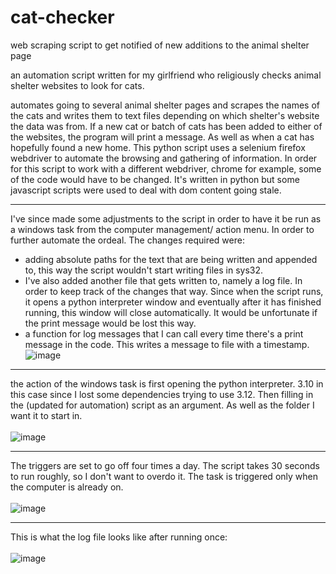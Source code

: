 # cat-checker
web scraping script to get notified of new additions to the animal shelter page


an automation script written for my girlfriend who religiously checks animal shelter websites to look for cats.

automates going to several animal shelter pages and scrapes the names of the cats and writes them to text files depending on which shelter's website the data was from. If a new cat or batch of cats has been added to either of the websites, the program will print a message. As well as when a cat has hopefully found a new home. 
This python script uses a selenium firefox webdriver to automate the browsing and gathering of information. In order for this script to work with a different webdriver, chrome for example, some of the code would have to be changed. It's written in python but some javascript scripts were used to deal with dom content going stale.

<hr>

I've since made some adjustments to the script in order to have it be run as a windows task from the computer management/ action menu. In order to further automate the ordeal. The changes required were:
- adding absolute paths for the text that are being written and appended to, this way the script wouldn't start writing files in sys32.
- I've also added another file that gets written to, namely a log file. In order to keep track of the changes that way. Since when the script runs, it opens a python interpreter window and eventually after it has finished running, this window will close automatically. It would be unfortunate if the print message would be lost this way.
- a function for log messages that I can call every time there's a print message in the code. This writes a message to file with a timestamp.
![image](https://github.com/peethree/cat-checker/assets/115643299/1ccff4c0-1a43-418e-8e67-c338b5863f3e)


<hr>

the action of the windows task is first opening the python interpreter. 3.10 in this case since I lost some dependencies trying to use 3.12. Then filling in the (updated for automation) script as an argument. As well as the folder I want it to start in.<br>
<br>
![image](https://github.com/peethree/cat-checker/assets/115643299/a52069ab-09c9-4e19-9d16-ad0c6dae1c56)

<hr>

The triggers are set to go off four times a day. The script takes 30 seconds to run roughly, so I don't want to overdo it. The task is triggered only when the computer is already on. <br>
<br>
![image](https://github.com/peethree/cat-checker/assets/115643299/06038592-cd78-475a-958e-165c5241ca3b)

<hr>

This is what the log file looks like after running once: <br>
<br>
![image](https://github.com/peethree/cat-checker/assets/115643299/dbfb6859-bb94-419b-946c-3e12b99e47b7)


